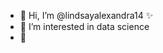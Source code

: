 - 💟 Hi, I’m @lindsayalexandra14 ✨
- 🔢 I’m interested in data science
- 🤍 
    
<!---
lindsayalexandra14/lindsayalexandra14 is a ✨ special ✨ repository because its `README.md` (this file) appears on your GitHub profile.
You can click the Preview link to take a look at your changes.
--->
